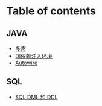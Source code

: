 # Table of contents

## JAVA

* [多态](java/polymorphism.md)
* [DI依赖注入环境](java/di-yi-lai-zhu-ru-huan-jing.md)
* [Autowire](java/automatic-assembly-of-beans.md)

## SQL

* [SQL DML 和 DDL](sql/sql-dml-he-ddl.md)

